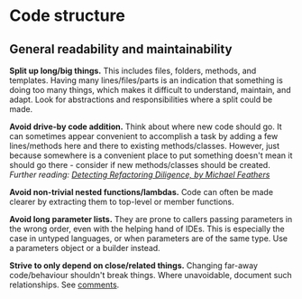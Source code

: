 # Code structure


## General readability and maintainability

**Split up long/big things.** This includes files, folders, methods, and templates. Having many lines/files/parts is an indication that something is doing too many things, which makes it difficult to understand, maintain, and adapt. Look for abstractions and responsibilities where a split could be made.

**Avoid drive-by code addition.** Think about where new code should go. It can sometimes appear convenient to accomplish a task by adding a few lines/methods here and there to existing methods/classes. However, just because somewhere is a convenient place to put something doesn't mean it should go there - consider if new methods/classes should be created. *Further reading: [Detecting Refactoring Diligence, by Michael Feathers](https://michaelfeathers.silvrback.com/detecting-refactoring-diligence)*

**Avoid non-trivial nested functions/lambdas.** Code can often be made clearer by extracting them to top-level or member functions.

**Avoid long parameter lists.** They are prone to callers passing parameters in the wrong order, even with the helping hand of IDEs. This is especially the case in untyped languages, or when parameters are of the same type. Use a parameters object or a builder instead.

**Strive to only depend on close/related things.** Changing far-away code/behaviour shouldn't break things. Where unavoidable, document such relationships. See [comments](comments.md).
